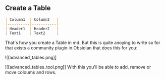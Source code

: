 
## Create a Table

```md
| Column1  | Column2   |
|----------|-----------|
| Header1  | Header2   |
| Text1    | Text2     |
```

That's how you create a Table in md. But this is quite anoying to write so for that exists a community plugin in Obsidian that does this for you:

![[advanced_tables.png]]

![[advanced_tables_tool.png]]
With this you'll be able to add, remove or move coloums and rows.